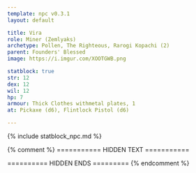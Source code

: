```yaml
---
template: npc v0.3.1
layout: default

title: Vira
role: Miner (Zemlyaks)
archetype: Pollen, The Righteous, Rarogi Kopachi (2)
parent: Founders' Blessed
image: https://i.imgur.com/XOOTGWB.png

statblock: true
str: 12
dex: 12
wil: 12
hp: 7
armour: Thick Clothes withmetal plates, 1
at: Pickaxe (d6), Flintlock Pistol (d6)

---
```


{% include statblock_npc.md %}

{% comment %} =========== HIDDEN TEXT ===========

========== HIDDEN ENDS ========= {% endcomment %}
